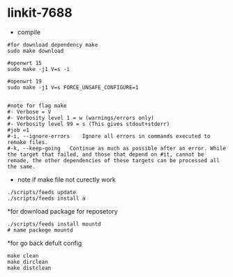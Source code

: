 # linkit-7688

* compile 
```
#for download dependency make
sudo make download

#openwrt 15
sudo make -j1 V=s -i

#openwrt 19
sudo make -j1 V=s FORCE_UNSAFE_CONFIGURE=1


#note for flag make
#- Verbose = V
#- Verbosity level 1 = w (warnings/errors only)
#- Verbosity level 99 = s (This gives stdout+stderr) 
#job =1 
#-i, --ignore-errors 	Ignore all errors in commands executed to remake files. 
#-k, --keep-going 	Continue as much as possible after an error. While the target that failed, and those that depend on #it, cannot be remade, the other dependencies of these targets can be processed all the same. 

```

* note if make file not curectly work 
```
./scripts/feeds update
./scripts/feeds install a
```


*for download package for reposetory 
```
./scripts/feeds install mountd
# name packege mountd
```


*for go back defult config
```
make clean
make dirclean
make distclean
```
